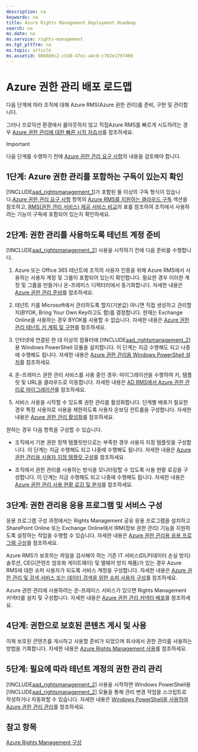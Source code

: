 ```yaml
---
description: na
keywords: na
title: Azure Rights Management Deployment Roadmap
search: na
ms.date: na
ms.service: rights-management
ms.tgt_pltfrm: na
ms.topic: article
ms.assetid: 086600c2-c5d8-47ec-a4c0-c782e1797486
---
```

# Azure 권한 관리 배포 로드맵
다음 단계에 따라 조직에 대해 Azure RMS(Azure 권한 관리)를 준비, 구현 및 관리합니다.

그러나 프로덕션 환경에서 롤아웃하지 않고 직접Azure RMS를 빠르게 시도하려는 경우 [Azure 권한 관리에 대한 빠른 시작 자습서](../Topic/Quick_Start_Tutorial_for_Azure_Rights_Management.md)를 참조하세요.

> [!IMPORTANT]
> 다음 단계를 수행하기 전에 [Azure 권한 관리 요구 사항](../Topic/Requirements_for_Azure_Rights_Management.md)의 내용을 검토해야 합니다.

## 1단계: Azure 권한 관리를 포함하는 구독이 있는지 확인
[!INCLUDE[aad_rightsmanagement_1](../Token/aad_rightsmanagement_1_md.md)]가 포함된 둘 이상의 구독 형식이 있습니다.[Azure 권한 관리 요구 사항](../Topic/Requirements_for_Azure_Rights_Management.md) 항목의 [Azure RMS를 지원하는 클라우드 구독](../Topic/Requirements_for_Azure_Rights_Management.md#BKMK_SupportedSubscriptions) 섹션을 참조하고, [RMS(권한 관리 서비스) 제공 서비스 비교](https://technet.microsoft.com/dn858608)의 표를 참조하여 조직에서 사용하려는 기능이 구독에 포함되어 있는지 확인하세요.

## 2단계: 권한 관리를 사용하도록 테넌트 계정 준비
[!INCLUDE[aad_rightsmanagement_2](../Token/aad_rightsmanagement_2_md.md)] 사용을 시작하기 전에 다음 준비를 수행합니다.

1.  Azure 또는 Office 365 테넌트에 조직의 사용자 인증을 위해 Azure RMS에서 사용하는 사용자 계정 및 그룹이 포함되어 있는지 확인합니다. 필요한 경우 이러한 계정 및 그룹을 만들거나 온-프레미스 디렉터리에서 동기화합니다. 자세한 내용은 [Azure 권한 관리 준비](../Topic/Preparing_for_Azure_Rights_Management.md)를 참조하세요.

2.  테넌트 키를 Microsoft에서 관리하도록 할지(기본값) 아니면 직접 생성하고 관리할지(BYOK, Bring Your Own Key라고도 함)를 결정합니다. 현재는 Exchange Online을 사용하는 경우 BYOK를 사용할 수 없습니다. 자세한 내용은 [Azure 권한 관리 테넌트 키 계획 및 구현](../Topic/Planning_and_Implementing_Your_Azure_Rights_Management_Tenant_Key.md)를 참조하세요.

3.  인터넷에 연결된 한 대 이상의 컴퓨터에 [!INCLUDE[aad_rightsmanagement_2](../Token/aad_rightsmanagement_2_md.md)]용 Windows PowerShell 모듈을 설치합니다. 이 단계는 지금 수행해도 되고 나중에 수행해도 됩니다. 자세한 내용은 [Azure 권한 관리용 Windows PowerShell 설치](../Topic/Installing_Windows_PowerShell_for_Azure_Rights_Management.md)를 참조하세요.

4.  온-프레미스 권한 관리 서비스를 사용 중인 경우: 마이그레이션을 수행하여 키, 템플릿 및 URL을 클라우드로 이동합니다. 자세한 내용은 [AD RMS에서 Azure 권한 관리로 마이그레이션](../Topic/Migrating_from_AD_RMS_to_Azure_Rights_Management.md)를 참조하세요.

5.  서비스 사용을 시작할 수 있도록 권한 관리를 활성화합니다. 단계별 배포가 필요한 경우 특정 사용자로 사용을 제한하도록 사용자 온보딩 컨트롤을 구성합니다. 자세한 내용은 [Azure 권한 관리 활성화](../Topic/Activating_Azure_Rights_Management.md)를 참조하세요.

원하는 경우 다음 항목을 구성할 수 있습니다.

-   조직에서 기본 권한 정책 템플릿만으로는 부족한 경우 사용자 지정 템플릿을 구성합니다. 이 단계는 지금 수행해도 되고 나중에 수행해도 됩니다. 자세한 내용은 [Azure 권한 관리용 사용자 지정 템플릿 구성](../Topic/Configuring_Custom_Templates_for_Azure_Rights_Management.md)를 참조하세요.

-   조직에서 권한 관리를 사용하는 방식을 모니터링할 수 있도록 사용 현황 로깅을 구성합니다. 이 단계는 지금 수행해도 되고 나중에 수행해도 됩니다. 자세한 내용은 [Azure 권한 관리 사용 현황 로깅 및 분석](../Topic/Logging_and_Analyzing_Azure_Rights_Management_Usage.md)를 참조하세요.

## 3단계: 권한 관리용 응용 프로그램 및 서비스 구성
응용 프로그램 구성 과정에서는 Rights Management 공유 응용 프로그램을 설치하고 SharePoint Online 또는 Exchange Online에서 IRM(정보 권한 관리) 기능을 지원하도록 설정하는 작업을 수행할 수 있습니다. 자세한 내용은 [Azure 권한 관리용 응용 프로그램 구성](../Topic/Configuring_Applications_for_Azure_Rights_Management.md)를 참조하세요.

Azure RMS가 보호하는 파일을 검사해야 하는 기존 IT 서비스(DLP(데이터 손실 방지) 솔루션, CEG(콘텐츠 암호화 게이트웨이) 및 맬웨어 방지 제품)가 있는 경우 Azure RMS에 대한 슈퍼 사용자가 되도록 서비스 계정을 구성합니다. 자세한 내용은 [Azure 권한 관리 및 검색 서비스 또는 데이터 검색을 위한 슈퍼 사용자 구성](../Topic/Configuring_Super_Users_for_Azure_Rights_Management_and_Discovery_Services_or_Data_Recovery.md)를 참조하세요.

Azure 권한 관리에 사용하려는 온-프레미스 서비스가 있으면 Rights Management 커넥터를 설치 및 구성합니다. 자세한 내용은 [Azure 권한 관리 커넥터 배포](../Topic/Deploying_the_Azure_Rights_Management_Connector.md)를 참조하세요.

## 4단계: 권한으로 보호된 콘텐츠 게시 및 사용
이제 보호된 콘텐츠를 게시하고 사용할 준비가 되었으며 회사에서 권한 관리를 사용하는 방법을 기록합니다. 자세한 내용은 [Azure Rights Management 사용](../Topic/Using_Azure_Rights_Management.md)를 참조하세요.

## 5단계: 필요에 따라 테넌트 계정의 권한 관리 관리
[!INCLUDE[aad_rightsmanagement_2](../Token/aad_rightsmanagement_2_md.md)] 사용을 시작하면 Windows PowerShell용 [!INCLUDE[aad_rightsmanagement_2](../Token/aad_rightsmanagement_2_md.md)] 모듈을 통해 관리 변경 작업을 스크립트로 작성하거나 자동화할 수 있습니다. 자세한 내용은 [Windows PowerShell을 사용하여 Azure 권한 관리 관리](../Topic/Administering_Azure_Rights_Management_by_Using_Windows_PowerShell.md)를 참조하세요.

## 참고 항목
[Azure Rights Management 구성](../Topic/Configuring_Azure_Rights_Management.md)

